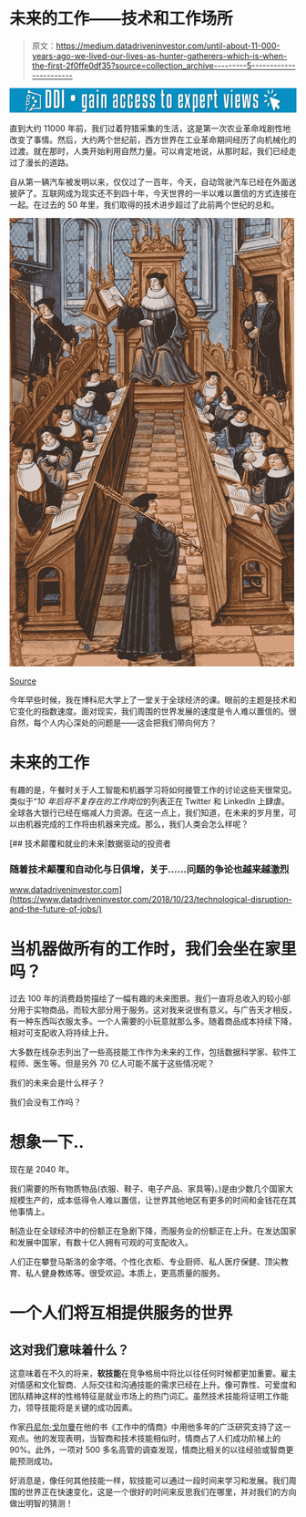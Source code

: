 # 未来的工作——技术和工作场所

> 原文：<https://medium.datadriveninvestor.com/until-about-11-000-years-ago-we-lived-our-lives-as-hunter-gatherers-which-is-when-the-first-2f0ffe0df35?source=collection_archive---------5----------------------->

[![](img/e1d776c881a3b51bd627c29e22547e58.png)](http://www.track.datadriveninvestor.com/1B9E)

直到大约 11000 年前，我们过着狩猎采集的生活，这是第一次农业革命戏剧性地改变了事情。然后，大约两个世纪前，西方世界在工业革命期间经历了向机械化的过渡。就在那时，人类开始利用自然力量。可以肯定地说，从那时起，我们已经走过了漫长的道路。

自从第一辆汽车被发明以来，仅仅过了一百年，今天，自动驾驶汽车已经在外面送披萨了。互联网成为现实还不到四十年，今天世界的一半以难以置信的方式连接在一起。在过去的 50 年里，我们取得的技术进步超过了此前两个世纪的总和。

![](img/10dc8e1581c16111cd8d115ded64fcc9.png)

[Source](https://en.wikipedia.org/wiki/University?source=post_page---------------------------#/media/File:Meeting_of_doctors_at_the_university_of_Paris.jpg)

今年早些时候，我在博科尼大学上了一堂关于全球经济的课。眼前的主题是技术和它变化的指数速度。面对现实，我们周围的世界发展的速度是令人难以置信的。很自然，每个人内心深处的问题是——这会把我们带向何方？

# 未来的工作

有趣的是，午餐时关于人工智能和机器学习将如何接管工作的讨论这些天很常见。类似于“*10 年后将不复存在的工作岗位*的列表正在 Twitter 和 LinkedIn 上肆虐。全球各大银行已经在缩减人力资源。在这一点上，我们知道，在未来的岁月里，可以由机器完成的工作将由机器来完成。那么，我们人类会怎么样呢？

[](https://www.datadriveninvestor.com/2018/10/23/technological-disruption-and-the-future-of-jobs/) [## 技术颠覆和就业的未来|数据驱动的投资者

### 随着技术颠覆和自动化与日俱增，关于……问题的争论也越来越激烈

www.datadriveninvestor.com](https://www.datadriveninvestor.com/2018/10/23/technological-disruption-and-the-future-of-jobs/) 

# 当机器做所有的工作时，我们会坐在家里吗？

过去 100 年的消费趋势描绘了一幅有趣的未来图景。我们一直将总收入的较小部分用于实物商品，而较大部分用于服务。这对我来说很有意义。与广告天才相反，有一种东西叫衣服太多。一个人需要的小玩意就那么多。随着商品成本持续下降，相对可支配收入将持续上升。

大多数在线杂志列出了一些高技能工作作为未来的工作，包括数据科学家、软件工程师、医生等。但是另外 70 亿人可能不属于这些情况呢？

我们的未来会是什么样子？

我们会没有工作吗？

# 想象一下..

现在是 2040 年。

我们需要的所有物质物品(衣服、鞋子、电子产品、家具等)。)是由少数几个国家大规模生产的，成本低得令人难以置信，让世界其他地区有更多的时间和金钱花在其他事情上。

制造业在全球经济中的份额正在急剧下降，而服务业的份额正在上升。在发达国家和发展中国家，有数十亿人拥有可观的可支配收入。

人们正在攀登马斯洛的金字塔。个性化衣柜、专业厨师、私人医疗保健、顶尖教育、私人健身教练等。很受欢迎。本质上，更高质量的服务。

# 一个人们将互相提供服务的世界

## 这对我们意味着什么？

这意味着在不久的将来，**软技能**在竞争格局中将比以往任何时候都更加重要。雇主对情感和文化智商、人际交往和沟通技能的需求已经在上升。像可靠性、可爱度和团队精神这样的性格特征是就业市场上的热门词汇。虽然技术技能将证明工作能力，领导技能将是关键的成功因素。

作家[丹尼尔·戈尔曼](https://www.forbes.com/sites/nazbeheshti/2018/09/24/are-hard-skills-or-soft-skills-more-important-to-be-an-effective-leader/?source=post_page---------------------------#5665c4092eb3)在他的书《工作中的情商》中用他多年的广泛研究支持了这一观点。他的发现表明，当智商和技术技能相似时，情商占了人们成功阶梯上的 90%。此外，一项对 500 多名高管的调查发现，情商比相关的以往经验或智商更能预测成功。

好消息是，像任何其他技能一样，软技能可以通过一段时间来学习和发展。我们周围的世界正在快速变化，这是一个很好的时间来反思我们在哪里，并对我们的方向做出明智的猜测！